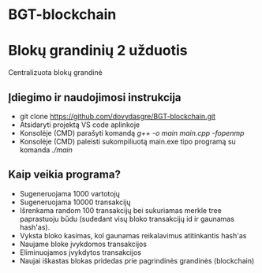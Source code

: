 # BGT-blockchain
# Blokų grandinių 2 užduotis
Centralizuota blokų grandinė
## Įdiegimo ir naudojimosi instrukcija
- git clone https://github.com/dovydasgre/BGT-blockchain.git
- Atsidaryti projektą VS code aplinkoje
- Konsolėje (CMD) parašyti komandą *g++ -o main main.cpp -fopenmp*
- Konsolėje (CMD) paleisti sukompiliuotą main.exe tipo programą su komanda *./main*
## Kaip veikia programa?
- Sugeneruojama 1000 vartotojų
- Sugeneruojama 10000 transakcijų
- Išrenkama random 100 transakcijų bei sukuriamas merkle tree paprastuoju būdu (sudedant visų bloko transakcijų id ir gaunamas hash'as).
- Vyksta bloko kasimas, kol gaunamas reikalavimus atitinkantis hash'as
- Naujame bloke įvykdomos transakcijos
- Eliminuojamos įvykdytos transakcijos
- Naujai iškastas blokas pridedas prie pagrindinės grandinės (blockchain)
